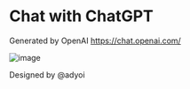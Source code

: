 # Chat with ChatGPT
Generated by OpenAI https://chat.openai.com/

![image](https://github.com/adyoi/chat-with-chatgpt/assets/6408640/504baab8-ab6a-480f-a633-f9f303aaec04)

Designed by @adyoi
